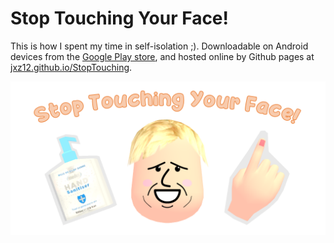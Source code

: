 # Stop Touching Your Face!
This is how I spent my time in self-isolation ;). Downloadable on Android devices from the [Google Play store](https://play.google.com/store/apps/details?id=com.JZ.StopTouchingYourFace), and hosted online by Github pages at [jxz12.github.io/StopTouching](https://jxz12.github.io/StopTouching).

![image](boris.png)
